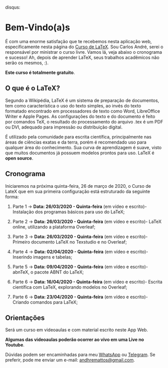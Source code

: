 disqus:

# Bem-Vindo(a)s

É com uma enorme satisfação que te recebemos nesta aplicação web, especificamente nesta página do [Curso de LaTeX](https://www.2dados.com/cursolatex). Sou Carlos André, serei o responsável por ministrar o curso livre. Vamos lá, veja abaixo o cronograma e sucesso! Ah, depois de aprender LaTeX, seus trabalhos acadêmicos não serão os mesmos, :). 

**Este curso é totalmente gratuito**. 

## O que é o LaTeX?

Segundo a Wikipédia, LaTeX é um sistema de preparação de documentos, tem como característica o uso do texto simples, ao invés do texto formatado encontrado em processadores de texto como Word, LibreOffice Writer e Apple Pages. As configurações do texto e do documento é feito por comandos TeX, o resultado do processamento do arquivo .tex é um PDF ou DVI, adequado para impressão ou distribuição digital.

 É utilizado pela comunidade para escrita científica, principalmente nas áreas de ciências exatas e da terra, porém é recomendado uso para qualquer área do conhecimento. Sua curva de aprendizagem é suave, visto que muitos documentos já possuem modelos prontos para uso. LaTeX é **open source**. 

## Cronograma 
Iniciaremos na próxima quinta-feira, 26 de março de 2020, o Curso de LateX que em sua primeira configuração está estruturado da seguinte forma: 

1. Parte 1 -> **Data: 26/03/2020 - Quinta-feira** (em vídeo e escrito)- Instalação dos programas básicos para uso do LaTeX; 
2. Parte 2 -> **Data: 26/03/2020 - Quinta-feira** (em vídeo e escrito)- LaTeX online, utilizando a plataforma Overleaf; 
3. Parte 3 -> **Data: 26/03/2020 - Quinta-feira** (em vídeo e escrito)- Primeiro documento LaTeX no Texstudio e no Overleaf;
4. Parte 4 -> **Data: 02/04/2020 - Quinta-feira** (em vídeo e escrito)- Inserindo imagens e tabelas;

5. Parte 5 -> **Data: 09/04/2020 - Quinta-feira** (em vídeo e escrito)- abnTeX, o pacote ABNT do LaTeX;

6. Parte 6 -> **Data: 16/04/2020 - Quinta-feira** (em vídeo e escrito)- Escrita científica com LaTeX, explorando modelos no Overleaf;

7. Parte 6 -> **Data: 23/04/2020 - Quinta-feira** (em vídeo e escrito)- Criando comandos para LaTeX;


## Orientações

Será um curso em videoaulas e com material escrito neste App Web.

**Algumas das videoaulas poderão ocorrer ao vivo em uma Live no Youtube**.

Dúvidas podem ser encaminhadas para meu [WhatsApp](https://api.whatsapp.com/send?1=pt_BR&phone=5575991940520) ou [Telegram](https://t.me/dhematos). Se preferir, pode me enviar um e-mail: andhremattos@gmail.com.